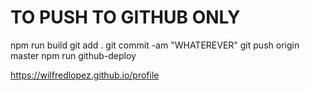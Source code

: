 # TO PUSH TO GITHUB ONLY

npm run build
git add .
git commit -am "WHATEREVER"
git push origin master
npm run github-deploy

https://wilfredlopez.github.io/profile
